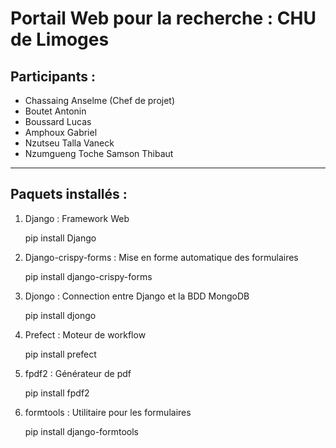 Portail Web pour la recherche : CHU de Limoges
==============================================

## Participants :
* Chassaing Anselme (Chef de projet)
* Boutet Antonin
* Boussard Lucas
* Amphoux Gabriel
* Nzutseu Talla Vaneck
* Nzumgueng Toche Samson Thibaut

---------------------------------------------

## Paquets installés : 
1. Django : Framework Web
    
    pip install Django
   
2. Django-crispy-forms : Mise en forme automatique des formulaires

    pip install django-crispy-forms
   
3. Djongo : Connection entre Django et la BDD MongoDB

   pip install djongo

4. Prefect : Moteur de workflow

   pip install prefect

5. fpdf2 : Générateur de pdf

   pip install fpdf2

6. formtools : Utilitaire pour les formulaires

   pip install django-formtools